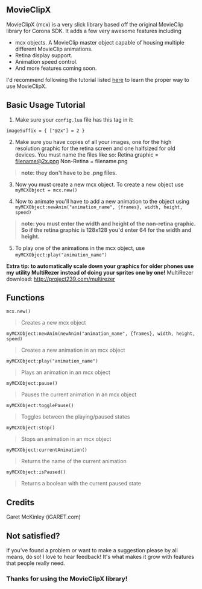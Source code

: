 ## MovieClipX
MovieClipX (mcx) is a very slick library based off the original MovieClip library for Corona SDK. It adds a few very awesome features including
* mcx objects. A MovieClip master object capable of housing multiple different MovieClip animations.
* Retina display support.
* Animation speed control.
* And more features coming soon.

I'd recommend following the tutorial listed [here](http://igaret.com/tutorials/using-movieclipx-with-your-corona-sdk-projects/ "iGaret MovieClipX Tutorial") to learn the proper way to use MovieClipX.

## Basic Usage Tutorial
1. Make sure your `config.lua` file has this tag in it:

`imageSuffix = { ["@2x"] = 2 }`


2. Make sure you have copies of all your images, one for the high resolution graphic for the retina screen and one halfsized for old devices. You must name the files like so: 
Retina graphic = filename@2x.png
Non-Retina = filename.png
> __note: they don't have to be .png files.__


3. Now you must create a new mcx object. To create a new object use `myMCXObject = mcx.new()`
 

4. Now to animate you'll have to add a new animation to the object using `myMCXObject:newAnim("animation_name", {frames}, width, height, speed)`
> __note: you must enter the width and height of the non-retina graphic. So if the retina graphic is 128x128 you'd enter 64 for the width and height.__

5. To play one of the animations in the mcx object, use `myMCXObject:play("animation_name")`

__Extra tip: to automatically scale down your graphics for older phones use my utility MultiRezer instead of doing your sprites one by one!__
MultiRezer download: http://project239.com/multirezer


## Functions
`mcx.new()`
> Creates a new mcx object

`myMCXObject:newAnim(newAnim("animation_name", {frames}, width, height, speed)`
> Creates a new animation in an mcx object

`myMCXObject:play("animation_name")`
> Plays an animation in an mcx object

`myMCXObject:pause()`
> Pauses the current animation in an mcx object

`myMCXObject:togglePause()`
> Toggles between the playing/paused states

`myMCXObject:stop()`
> Stops an animation in an mcx object

`myMCXObject:currentAnimation()`
> Returns the name of the current animation

`myMCXObject:isPaused()`
> Returns a boolean with the current paused state

## Credits
Garet McKinley (iGARET.com)

## Not satisfied?
If you've found a problem or want to make a suggestion please by all means, do so! I love to hear feedback! It's what makes it grow with features that people really need.

### Thanks for using the MovieClipX library!
